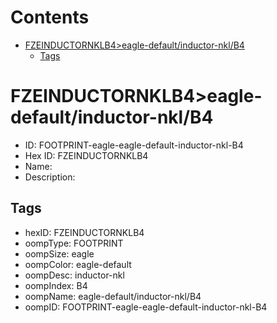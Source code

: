 



Contents
========

* [FZEINDUCTORNKLB4>eagle-default/inductor-nkl/B4](#fzeinductornklb4eagle-defaultinductor-nklb4)
	* [Tags](#tags)

# FZEINDUCTORNKLB4>eagle-default/inductor-nkl/B4

- ID: FOOTPRINT-eagle-eagle-default-inductor-nkl-B4
- Hex ID: FZEINDUCTORNKLB4
- Name: 
- Description: 

## Tags

- hexID: FZEINDUCTORNKLB4
- oompType: FOOTPRINT
- oompSize: eagle
- oompColor: eagle-default
- oompDesc: inductor-nkl
- oompIndex: B4
- oompName: eagle-default/inductor-nkl/B4
- oompID: FOOTPRINT-eagle-eagle-default-inductor-nkl-B4
